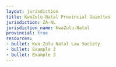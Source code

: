 ```yaml
---
layout: jurisdiction
title: KwaZulu-Natal Provincial Gazettes
jurisdiction: ZA-NL
jurisdiction_name: KwaZulu-Natal
provincial: true
resources: 
- bullet: Kwa-Zulu Natal Law Society
- bullet: Example 2
- bullet: Example 3
---
```



